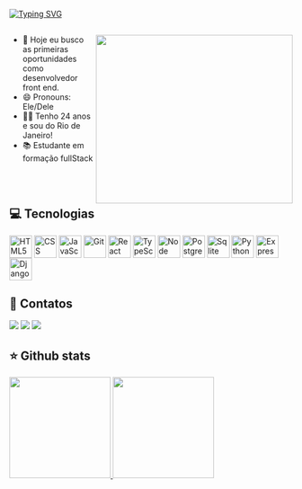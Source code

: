 [![Typing SVG](https://readme-typing-svg.herokuapp.com/?color=Black&size=35&left=true&vCenter=true&width=1000&lines=Olá!+Meu+nome+é+Lucas+Cruz!;Desenvolvedor+front+end!;Este+é+o+meu+GitHub!;Seja+bem-vindo(a)!+:%29)](https://git.io/typing-svg)

##

<img  align="right" src="https://www.infowindtech.com/wp-content/themes/infowind/images/cover-image-svg.png"  background="transparent" height="300" width="350"/>

- 🎯 Hoje eu busco as primeiras oportunidades como desenvolvedor front end.
- 😄 Pronouns: Ele/Dele
- 👦🏻 Tenho 24 anos e sou do Rio de Janeiro!
- 📚 Estudante em formação fullStack

##



<div style="display: inline_block"><br>
<h2>💻 Tecnologias</h2> 
<img align="center" title="HTML5" height="40" width="40" src="https://cdn.jsdelivr.net/gh/devicons/devicon/icons/html5/html5-original.svg" />
<img align="center" title="CSS" height="40" width="40" src="https://cdn.jsdelivr.net/gh/devicons/devicon/icons/css3/css3-original.svg" />
<img align="center" title="JavaScript" height="40" width="40" src="https://cdn.jsdelivr.net/gh/devicons/devicon/icons/javascript/javascript-original.svg" />
<img align="center" title="Git" height="40" width="40" src="https://cdn.jsdelivr.net/gh/devicons/devicon/icons/git/git-original.svg" />
<img align="center" title="React JS" height="40" width="40" src="https://cdn.jsdelivr.net/gh/devicons/devicon/icons/react/react-original.svg" />
<img align="center" title="TypeScript" height="40" width="40" src="https://cdn.jsdelivr.net/gh/devicons/devicon/icons/typescript/typescript-original.svg" />
<img align="center" title="Node JS" height="40" width="40" src="https://cdn.jsdelivr.net/gh/devicons/devicon/icons/nodejs/nodejs-original.svg" />
<img align="center" title="PostgreSQL" height="40" width="40" src="https://cdn.jsdelivr.net/gh/devicons/devicon/icons/postgresql/postgresql-original.svg" />  
<img align="center" title="Sqlite" height="40" width="40" src="https://cdn.jsdelivr.net/gh/devicons/devicon/icons/sqlite/sqlite-original.svg" />
<img align="center" title="Python" height="40" width="40" src="https://cdn.jsdelivr.net/gh/devicons/devicon/icons/python/python-original.svg" />
<img align="center" title="Express" height="40" width="40" src="https://cdn.jsdelivr.net/gh/devicons/devicon/icons/express/express-original.svg" />
<img align="center" title="Django" height="40" width="40" src="https://cdn.jsdelivr.net/gh/devicons/devicon/icons/django/django-plain.svg" />   
</div>

##
<div>
<h2>📲 Contatos</h2>
<a href="https://www.instagram.com/olucasscruz/" target="_blank"><img src="https://img.shields.io/badge/-Instagram-%23E4405F?style=for-the-badge&logo=instagram&logoColor=white" target="_blank"></a>
<a href = "mailto:lucascruz0103@gmail.com"><img src="https://img.shields.io/badge/Gmail-D14836?style=for-the-badge&logo=gmail&logoColor=white" target="_blank"></a>
<a href="https://www.linkedin.com/in/lucascruzdesouza0103/" target="_blank"><img src="https://img.shields.io/badge/-LinkedIn-%230077B5?style=for-the-badge&logo=linkedin&logoColor=white" target="_blank"></a>   
</div>

##

<div>
<h2>⭐ Github stats</h2> 
<a href="https://github.com/LucasCruz0103">
<img height="180em" src="https://github-readme-stats.vercel.app/api/top-langs/?username=LucasCruz0103&layout=compact&langs_count=7&theme=dracula"/>
<img height="180em" src="https://github-readme-stats.vercel.app/api?username=LucasCruz0103&show_icons=true&theme=dracula&include_all_commits=true&count_private=truetheme=dracula"/>
</div>
  
 ##
  
